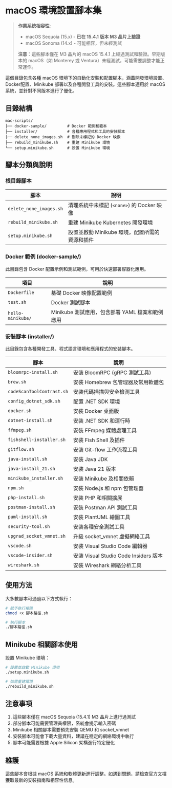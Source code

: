 # macOS 環境設置腳本集

> **作業系統相容性**: 
> - macOS Sequoia (15.x) - **已在 15.4.1 版本 M3 晶片上驗證**
> - macOS Sonoma (14.x) - 可能相容，但未經測試
> 
> **注意**：這些腳本僅在 M3 晶片的 macOS 15.4.1 上經過測試和驗證。早期版本的 macOS（如 Monterey 或 Ventura）未經測試，可能需要調整才能正常運作。

這個目錄包含各種 macOS 環境下的自動化安裝和配置腳本，涵蓋開發環境設置、Docker配置、Minikube 部署以及各種開發工具的安裝。這些腳本適用於 macOS 系統，並針對不同版本進行了優化。

## 目錄結構

```
mac-scripts/
├── docker-sample/         # Docker 範例和範本
├── installer/             # 各種應用程式和工具的安裝腳本
├── delete_none_images.sh  # 刪除未標記的 Docker 映像
├── rebuild_minikube.sh    # 重建 Minikube 環境
└── setup.minikube.sh      # 設置 Minikube 環境
```

## 腳本分類與說明

### 根目錄腳本

| 腳本 | 說明 |
|------|------|
| `delete_none_images.sh` | 清理系統中未標記 (`<none>`) 的 Docker 映像 |
| `rebuild_minikube.sh` | 重建 Minikube Kubernetes 開發環境 |
| `setup.minikube.sh` | 設置並啟動 Minikube 環境，配置所需的資源和插件 |

### Docker 範例 (docker-sample/)

此目錄包含 Docker 配置示例和測試範例，可用於快速部署容器化應用。

| 項目 | 說明 |
|------|------|
| `Dockerfile` | 基礎 Docker 映像配置範例 |
| `test.sh` | Docker 測試腳本 |
| `hello-minikube/` | Minikube 測試應用，包含部署 YAML 檔案和範例應用 |

### 安裝腳本 (installer/)

此目錄包含各種開發工具、程式語言環境和應用程式的安裝腳本。

| 腳本 | 說明 |
|------|------|
| `bloomrpc-install.sh` | 安裝 BloomRPC (gRPC 測試工具) |
| `brew.sh` | 安裝 Homebrew 包管理器及常用軟體包 |
| `codeScanToolContrast.sh` | 安裝代碼掃描與安全檢測工具 |
| `config_dotnet_sdk.sh` | 配置 .NET SDK 環境 |
| `docker.sh` | 安裝 Docker 桌面版 |
| `dotnet-install.sh` | 安裝 .NET SDK 和運行時 |
| `ffmpeg.sh` | 安裝 FFmpeg 媒體處理工具 |
| `fishshell-installer.sh` | 安裝 Fish Shell 及插件 |
| `gitflow.sh` | 安裝 Git-flow 工作流程工具 |
| `java-install.sh` | 安裝 Java JDK |
| `java-install_21.sh` | 安裝 Java 21 版本 |
| `minikube_installer.sh` | 安裝 Minikube 及相關依賴 |
| `npm.sh` | 安裝 Node.js 和 npm 包管理器 |
| `php-install.sh` | 安裝 PHP 和相關擴展 |
| `postman-install.sh` | 安裝 Postman API 測試工具 |
| `puml-install.sh` | 安裝 PlantUML 繪圖工具 |
| `security-tool.sh` | 安裝各種安全測試工具 |
| `upgrad_socket_vmnet.sh` | 升級 socket_vmnet 虛擬網絡工具 |
| `vscode.sh` | 安裝 Visual Studio Code 編輯器 |
| `vscode-insider.sh` | 安裝 Visual Studio Code Insiders 版本 |
| `wireshark.sh` | 安裝 Wireshark 網絡分析工具 |

## 使用方法

大多數腳本可通過以下方式執行：

```bash
# 賦予執行權限
chmod +x 腳本路徑.sh

# 執行腳本
./腳本路徑.sh
```

## Minikube 相關腳本使用

設置 Minikube 環境：

```bash
# 設置並啟動 Minikube 環境
./setup.minikube.sh

# 如需重建環境
./rebuild_minikube.sh
```

## 注意事項

1. 這些腳本僅在 macOS Sequoia (15.4.1) M3 晶片上進行過測試
2. 部分腳本可能需要管理員權限，系統會提示輸入密碼
3. Minikube 相關腳本需要預先安裝 QEMU 和 socket_vmnet
4. 安裝腳本可能會下載大量資料，建議在穩定的網絡環境中執行
5. 腳本可能需要根據 Apple Silicon 架構進行特定優化

## 維護

這些腳本會根據 macOS 系統和軟體更新進行調整。如遇到問題，請檢查官方文檔獲取最新的安裝指南和相容性信息。